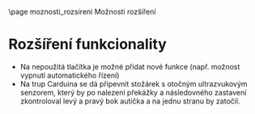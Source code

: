 \page moznosti_rozsireni Možnosti rozšíření

# Rozšíření funkcionality

- Na nepoužitá tlačítka je možné přidat nové funkce (např. možnost vypnutí automatického řízení)
- Na trup Carduina se dá připevnit stožárek s otočným ultrazvukovým senzorem, který by po nalezení překážky a následovného zastavení zkontroloval levý a pravý bok autíčka a na jednu stranu by zatočil.
